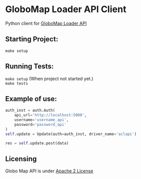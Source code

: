 # GloboMap Loader API Client

Python client for [GloboMap Loader API](https://github.com/globocom/globomap-core-loader/blob/master/doc/api.md)

## Starting Project:

` make setup `

## Running Tests:

` make setup ` (When project not started yet.)<br>
` make tests `

## Example of use:
```python
auth_inst = auth.Auth(
    api_url='http://localhost:5000',
    username='username_api',
    password='password_api'
)
self.update = Update(auth=auth_inst, driver_name='aclapi')

res = self.update.post(data)
```

## Licensing

Globo Map API is under [Apache 2 License](./LICENSE)
